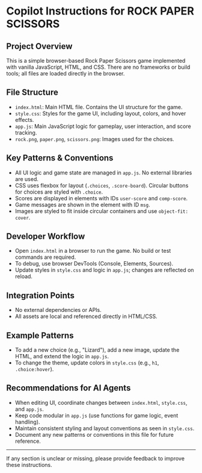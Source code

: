 # Copilot Instructions for ROCK PAPER SCISSORS

## Project Overview
This is a simple browser-based Rock Paper Scissors game implemented with vanilla JavaScript, HTML, and CSS. There are no frameworks or build tools; all files are loaded directly in the browser.

## File Structure
- `index.html`: Main HTML file. Contains the UI structure for the game.
- `style.css`: Styles for the game UI, including layout, colors, and hover effects.
- `app.js`: Main JavaScript logic for gameplay, user interaction, and score tracking.
- `rock.png`, `paper.png`, `scissors.png`: Images used for the choices.

## Key Patterns & Conventions
- All UI logic and game state are managed in `app.js`. No external libraries are used.
- CSS uses flexbox for layout (`.choices`, `.score-board`). Circular buttons for choices are styled with `.choice`.
- Scores are displayed in elements with IDs `user-score` and `comp-score`.
- Game messages are shown in the element with ID `msg`.
- Images are styled to fit inside circular containers and use `object-fit: cover`.

## Developer Workflow
- Open `index.html` in a browser to run the game. No build or test commands are required.
- To debug, use browser DevTools (Console, Elements, Sources).
- Update styles in `style.css` and logic in `app.js`; changes are reflected on reload.

## Integration Points
- No external dependencies or APIs.
- All assets are local and referenced directly in HTML/CSS.

## Example Patterns
- To add a new choice (e.g., "Lizard"), add a new image, update the HTML, and extend the logic in `app.js`.
- To change the theme, update colors in `style.css` (e.g., `h1`, `.choice:hover`).

## Recommendations for AI Agents
- When editing UI, coordinate changes between `index.html`, `style.css`, and `app.js`.
- Keep code modular in `app.js` (use functions for game logic, event handling).
- Maintain consistent styling and layout conventions as seen in `style.css`.
- Document any new patterns or conventions in this file for future reference.

---
If any section is unclear or missing, please provide feedback to improve these instructions.
